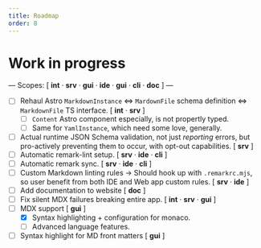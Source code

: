 ```yaml
---
title: Roadmap
order: 8
---
```


# Work in progress

— Scopes: [ **int** · **srv** · **gui** · **ide** · **gui** · **cli** · **doc** ] —

- [ ] Rehaul Astro `MarkdownInstance` <=> `MardownFile` schema definition <=> `MarkdownFile` TS interface. [ **int** · **srv** ]
  - [ ] `Content` Astro component especially, is not propertly typed.
  - [ ] Same for `YamlInstance`, which need some love, generally.
- [ ] Actual runtime JSON Schema validation, not just _reporting_ errors, but pro-actively preventing them to occur, with opt-out capabilities. [ **srv** ]
- [ ] Automatic remark-lint setup. [ **srv** · **ide** · **cli** ]
- [ ] Automatic remark sync. [ **srv** · **ide** · **cli** ]
- [ ] Custom Markdown linting rules -> Should hook up with `.remarkrc.mjs`, so user benefit from both IDE and Web app custom rules. [ **srv** · **ide** ]
- [ ] Add documentation to website [ **doc** ]
- [ ] Fix silent MDX failures breaking entire app. [ **int** · **srv** · **gui** ]
- [ ] MDX support [ **gui** ]
  - [x] Syntax highlighting + configuration for monaco.
  - [ ] Advanced language features.
- [ ] Syntax highlight for MD front matters [ **gui** ]
